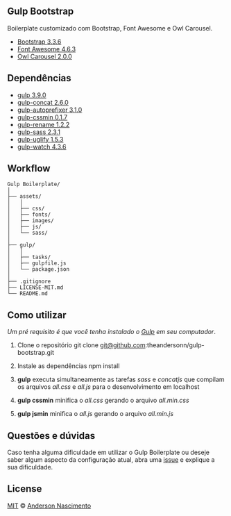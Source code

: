 ## Gulp Bootstrap
Boilerplate customizado com Bootstrap, Font Awesome e Owl Carousel.

* [Bootstrap 3.3.6](http://getbootstrap.com/) 
* [Font Awesome 4.6.3](http://fontawesome.io/) 
* [Owl Carousel 2.0.0](http://www.owlcarousel.owlgraphic.com/) 

## Dependências

* [gulp 3.9.0](http://gulpjs.com) 
* [gulp-concat 2.6.0](https://www.npmjs.com/package/gulp-concat)
* [gulp-autoprefixer 3.1.0](https://www.npmjs.com/package/gulp-autoprefixer)
* [gulp-cssmin 0.1.7](https://www.npmjs.com/package/gulp-cssmin)
* [gulp-rename 1.2.2](https://www.npmjs.com/package/gulp-rename)
* [gulp-sass 2.3.1](https://www.npmjs.com/package/gulp-sass)
* [gulp-uglify 1.5.3](https://www.npmjs.com/package/gulp-uglify)
* [gulp-watch 4.3.6](https://www.npmjs.com/package/gulp-watch)

## Workflow
```
Gulp Boilerplate/
│
├── assets/
│   │
│   ├── css/
│   ├── fonts/
│   ├── images/
│   ├── js/
│   └── sass/
│
├── gulp/
│   │
│   ├── tasks/
│   ├── gulpfile.js
│   └── package.json
│
├── .gitignore
├── LICENSE-MIT.md
└── README.md
```

## Como utilizar
*Um pré requisito é que você tenha instalado o [Gulp](http://gulpjs.com/) em seu computador*.

1. Clone o repositório
    git clone git@github.com:theandersonn/gulp-bootstrap.git

2. Instale as dependências
    npm install

3. **gulp** executa simultaneamente as tarefas *sass* e *concatjs* que compilam os arquivos *all.css* e *all.js* para o desenvolvimento em localhost

4. **gulp cssmin** minifica o *all.css* gerando o arquivo *all.min.css*

5. **gulp jsmin** minifica o *all.js* gerando o arquivo *all.min.js*     

## Questões e dúvidas
Caso tenha alguma dificuldade em utilizar o Gulp Boilerplate ou deseje saber algum aspecto da configuração atual, abra uma [issue](https://github.com/theandersonn/gulp-bootstrap/issues/new) e explique a sua dificuldade.

## License

[MIT](https://github.com/theandersonn/gulp-bootstrap/blob/master/LICENSE-MIT.md) © [Anderson Nascimento](https://github.com/theandersonn)
